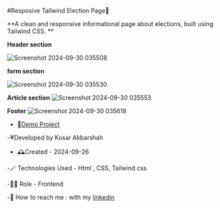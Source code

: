 #Resposive Tailwind Election Page📨

**A clean and responsive informational page about elections, built using Tailwind CSS. **

**Header section**

![Screenshot 2024-09-30 035508](https://github.com/user-attachments/assets/1be4a639-a4d4-49c0-a619-fa685e8f12b0)

**form section**

![Screenshot 2024-09-30 035530](https://github.com/user-attachments/assets/092314e8-f28a-4dc1-b35a-5a3d27f1ca8e)

**Article section**
![Screenshot 2024-09-30 035553](https://github.com/user-attachments/assets/52141962-4fae-4b8d-8ed8-9b1cc1ee473b)

**Footer**
![Screenshot 2024-09-30 035618](https://github.com/user-attachments/assets/3487d657-06e7-4f95-b7ba-5cea13854852)



- 🎇[Demo Project](https://kosarakbarshah.github.io/election-tailwind/)

-💗Developed by Kosar Akbarshah 

- 🕰️Created - 2024-09-26

-🪄 Technologies Used - Html , CSS, Tailwind css

-👩‍💻 Role - Frontend

-💭 How to reach me : with my [linkedin](https://www.linkedin.com/in/tara-akbarshah-22102b1b6/)

